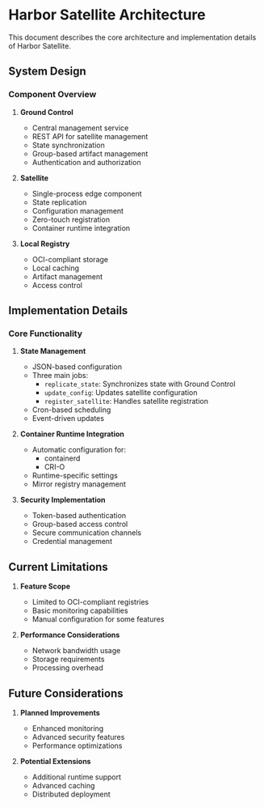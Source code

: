 # Harbor Satellite Architecture

This document describes the core architecture and implementation details of Harbor Satellite.

## System Design

### Component Overview

1. **Ground Control**
   - Central management service
   - REST API for satellite management
   - State synchronization
   - Group-based artifact management
   - Authentication and authorization

2. **Satellite**
   - Single-process edge component
   - State replication
   - Configuration management
   - Zero-touch registration
   - Container runtime integration

3. **Local Registry**
   - OCI-compliant storage
   - Local caching
   - Artifact management
   - Access control

## Implementation Details

### Core Functionality

1. **State Management**
   - JSON-based configuration
   - Three main jobs:
     - `replicate_state`: Synchronizes state with Ground Control
     - `update_config`: Updates satellite configuration
     - `register_satellite`: Handles satellite registration
   - Cron-based scheduling
   - Event-driven updates

2. **Container Runtime Integration**
   - Automatic configuration for:
     - containerd
     - CRI-O
   - Runtime-specific settings
   - Mirror registry management

3. **Security Implementation**
   - Token-based authentication
   - Group-based access control
   - Secure communication channels
   - Credential management

## Current Limitations

1. **Feature Scope**
   - Limited to OCI-compliant registries
   - Basic monitoring capabilities
   - Manual configuration for some features

2. **Performance Considerations**
   - Network bandwidth usage
   - Storage requirements
   - Processing overhead

## Future Considerations

1. **Planned Improvements**
   - Enhanced monitoring
   - Advanced security features
   - Performance optimizations

2. **Potential Extensions**
   - Additional runtime support
   - Advanced caching
   - Distributed deployment 